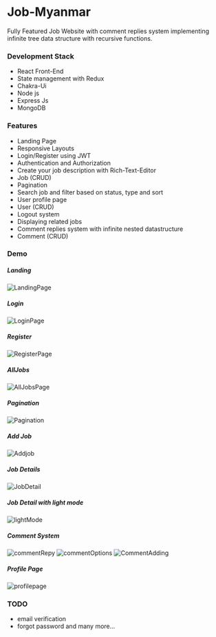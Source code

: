 # Job-Myanmar
Fully Featured Job Website with comment replies system implementing infinite tree data structure with recursive functions.


### Development Stack

- React Front-End
- State management with Redux
- Chakra-Ui
- Node js 
- Express Js
- MongoDB


### Features

- Landing Page 
- Responsive Layouts
- Login/Register using JWT 
- Authentication and Authorization
- Create your job description with Rich-Text-Editor
- Job (CRUD)
- Pagination
- Search job and filter based on status, type and sort
- User profile page
- User (CRUD)
- Logout system
- Displaying related jobs
- Comment replies system with infinite nested datastructure
- Comment (CRUD)

### Demo

##### Landing
![LandingPage](https://user-images.githubusercontent.com/61428497/221340692-a9b34456-8175-4332-8bd6-f68ff9b3f908.png)

##### Login
![LoginPage](https://user-images.githubusercontent.com/61428497/221340727-4632cb96-77ed-4d4b-954e-0e7fa1cf550f.png)

##### Register
![RegisterPage](https://user-images.githubusercontent.com/61428497/221340753-c95afa08-8148-43a7-908e-7a10bfdc994a.png)

##### AllJobs 
![AllJobsPage](https://user-images.githubusercontent.com/61428497/221340785-40972845-3e5a-4c45-a9a4-913441abf218.png)

##### Pagination
![Pagination](https://user-images.githubusercontent.com/61428497/221340906-88857f26-cbbf-4581-952f-aea7fc649194.png)

##### Add Job
![Addjob](https://user-images.githubusercontent.com/61428497/221341102-a6245a2e-9660-48ce-ad45-f8a211bbe9a9.png)


##### Job Details
![JobDetail](https://user-images.githubusercontent.com/61428497/221340826-58610ec7-aa99-45ee-8322-46ddb48efe0e.png)

##### Job Detail with light mode
![lightMode](https://user-images.githubusercontent.com/61428497/221340862-866dbc82-1f47-4fb9-9313-60073d3c13ea.png)

##### Comment System
![commentRepy](https://user-images.githubusercontent.com/61428497/221340953-dadab4a6-ca90-4304-ae7c-69503abe8deb.png)
![commentOptions](https://user-images.githubusercontent.com/61428497/221340987-8cd6c5bf-e6a3-4e4a-8bc9-661b5e2da314.png)
![CommentAdding](https://user-images.githubusercontent.com/61428497/221341010-c292c5ee-c975-453b-b01a-69310ffcd862.png)

##### Profile Page
![profilepage](https://user-images.githubusercontent.com/61428497/221341033-3d2b6bc6-62b9-4681-8f45-948795e9f369.png)


### TODO

- email verification
- forgot password and many more...
